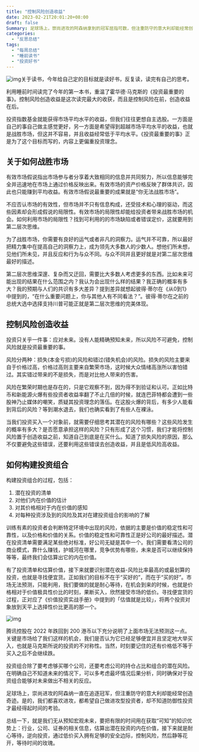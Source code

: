 ```yaml
---
title: "控制风险创造收益"
date: 2023-02-21T20:01:20+08:00
draft: false
Summary: 足球场上，崇尚进攻的阿森纳拿到的冠军屈指可数，但注重防守的意大利却能经常创造奇迹。是的，我们都喜欢进攻，都希望自己做进攻型投资者，却不知道防御性投资才经得起时间的考验。
categories:
  - "反思总结"
tags:
  - "每周总结"
  - "睡前读书"
  - "投资好书"
---
```


![img](https://cdn.nlark.com/yuque/0/2023/jpeg/177619/1676982910175-84237b1d-7ec6-443c-9e7e-c3121f679470.jpeg)关于读书，今年给自己定的目标就是读好书，反复读，读完有自己的思考。

利用睡前时间读完了今年的第一本书，重温了霍华德·马克斯的《投资最重要的事》。控制风险创造收益是这次读完最大的收获，而且是控制风险在前，创造收益在后。

投资指数基金就能获得市场平均水平的收益，但我们往往更想自主选股。一方面是自己的事自己做主感觉更好，另一方面是希望得到超越市场平均水平的收益，也就是战胜市场，但这并不容易，并且收益经常低于平均水平。《投资最重要的事》正是为了这个目标而写的，内容上更偏重投资理念。

## 关于如何战胜市场

有效市场假说指出市场参与者分享着大致相同的信息并共同努力，所以信息能够完全并迅速地在市场上通过价格反映出来。有效市场的资产价格反映了群体共识，因此也只能赚到平均收益。有效市场假说最重要的成果就是“你无法战胜市场”。

不应否认市场的有效性，但市场并不只有信息构成，还受技术和心理的驱动，而这些因素却会形成假说的局限性。有效市场的局限性却能给投资者带来战胜市场的机会。如何利用市场的局限性？找到可利用的的市场缺陷或者错误定价，这就要用到第二层次思维。

为了战胜市场，你需要有良好的运气或者非凡的洞察力。运气并不可靠，所以最好把精力集中在提高自己的洞察力上，成为领先大多数人的少数人。想他们所未想，见他们所未见，并且反应和行为与众不同。与众不同并且更好就是对第二层次思维最好的描述。

第二层次思维深邃、复杂而又迂回，需要比大多数人考虑更多的东西。比如未来可能出现的结果在什么范围之内？我认为会出现什么样的结果？我正确的概率有多大？我的预期与人们的共识有多大差异？提到差异就想起彼得·蒂尔在《从0到1》中提到的，“在什么重要问题上，你与其他人有不同看法？”。彼得·蒂尔在之前的总统大选中选择支持川普可能正就是第二层次思维的完美体现。

## 控制风险创造收益

投资只关乎一件事：应对未来。没有人能精确预知未来，所以风险不可避免，控制风险就是投资最重要的事。

风险分两种：损失(本金亏损)的风险和错过(错失机会)的风险。损失的风险主要来自于价格过高，价格过高则主要来自繁荣市场，这时候大众情绪高涨所以害怕错过。其实错过带来的不是损失，而是对比他人带来的伤害。

风险在繁荣时期也是存在的，只是它观察不到，因为得不到验证和认可。正如比特币和新能源火爆有些投资者收益率翻了不止几倍的时候，就连巴菲特都会遭到一些股神乃止媒体的嘲笑，质疑其投资理念的落伍。在这股火爆的背后，有多少人能看到背后的风险？等到潮水退去，我们也确实看到了有些人在裸泳。

当我们投资买入一个对象前，就需要仔细思考其潜在的风险有哪些？这些风险发生的概率有多大？是否愿意承担这样的风险？只有形成了这个习惯，我们才能将控制风险置于创造收益之前，知道自己到底是在买什么。知道了损失风险的原因，那么不仅要避免这些错误，还要利用这些错误去创造收益，并且是低风险高收益。

## 如何构建投资组合

构建投资组合的过程，包括：

1. 潜在投资的清单
2. 对他们内在价值的估计
3. 对其价格相对于内在价值的感知
4. 对每种投资涉及到的风险及其对在建投资组合的影响的了解

训练有素的投资者会判断特定环境中出现的风险，依据的主要是价值的稳定性和可靠性，以及价格和价值的关系。价值的稳定性和可靠性正是好公司的最好描述。潜在投资清单需要满足某些绝对标准，好公司无疑是其中一个。我们需要看清公司的商业模式，靠什么赚钱，护城河在哪里，竞争优势有哪些，未来是否可以继续保持等等，最终我们会估算出它的内在价值。

有了投资清单和估算价值，接下来就要识别潜在收益-风险比率最高的或最划算的投资，也就是寻找便宜货。正如我们的目标不在于“买好的”，而在于“买的好”。市场无法预测，只能利用，我们要做的就是耐心等待，在机会到来的时候，也就是价格相对于价值极具性价比的时刻，果断买入，欣然接受市场的低价。寻找便宜货的过程，正对应了《价值投资实战手册》中提到的「估值就是比较」，将两个投资对象放到天平上选择性价比更高的那一个。

![img](https://cdn.nlark.com/yuque/0/2023/jpeg/177619/1676982936830-9a30d9a0-f900-493f-a330-adbfe8a75b8c.jpeg)

腾讯控股在 2022 年跌回到 200 港币以下充分说明了上面市场无法预测这一点。关键是市场给了我们这样的机会，我们是否认为它已经足够便宜并且坚定地大举买入，也就是马克斯所说的投资的不对称性。当然，时刻要记住的还有价格低不等于买入之后不会继续跌。

投资组合除了要考虑够买哪个公司，还要考虑公司的持仓占比和组合的潜在风险。在明确自己不知道未来的情况下，可以多考虑最坏情况后果分析，同时确保对于投资组合能够对未来做出不相关的反应。

足球场上，崇尚进攻的阿森纳一直在追逐冠军，但注重防守的意大利却能经常创造奇迹。是的，我们都喜欢进攻，都希望自己做进攻型投资者，却不知道防御性投资才最经得起时间的考验。

总结一下，就是我们无从预知宏观未来，要把有限的时间用在获取“可知”的知识优势上：行业，公司、证券的相关信息，估算出潜在投资的内在价值，接下来就是耐心等待，逆向投资，通过低价买入拥有足够的安全边际，控制风险，然后静等花开，等待时间的玫瑰。